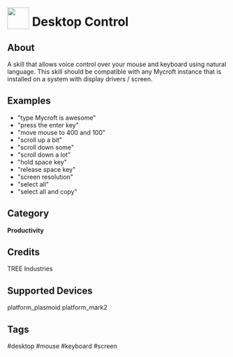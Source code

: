 # <img src='https://raw.githack.com/FortAwesome/Font-Awesome/master/svgs/solid/desktop.svg' card_color='#52B54B' width='50' height='50' style='vertical-align:bottom'/> Desktop Control

## About
A skill that allows voice control over your mouse and keyboard using natural language.  This skill should be compatible with any Mycroft instance that is installed on a system with display drivers / screen.

## Examples
* "type Mycroft is awesome"
* "press the enter key"
* "move mouse to 400 and 100"
* "scroll up a bit"
* "scroll down some"
* "scroll down a lot"
* "hold space key"
* "release space key"
* "screen resolution"
* "select all"
* "select all and copy"


## Category
**Productivity**

## Credits
TREE Industries

## Supported Devices
platform_plasmoid platform_mark2

## Tags
#desktop
#mouse
#keyboard
#screen

